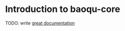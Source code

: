 # Introduction to baoqu-core

TODO: write [great documentation](http://jacobian.org/writing/what-to-write/)
